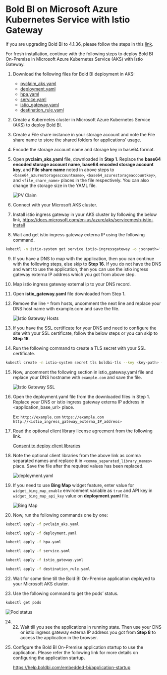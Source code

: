 # Bold BI on Microsoft Azure Kubernetes Service with Istio Gateway
If you are upgrading Bold BI to 4.1.36, please follow the steps in this [link](upgrade.md).

For fresh installation, continue with the following steps to deploy Bold BI On-Premise in Microsoft Azure Kubernetes Service (AKS) with Istio Gateway.

1. Download the following files for Bold BI deployment in AKS:

    * [pvclaim_aks.yaml](https://raw.githubusercontent.com/boldbi/boldbi-kubernetes/v4.1.36_istio_gateway/deploy/pvclaim_aks.yaml)
    * [deployment.yaml](https://raw.githubusercontent.com/boldbi/boldbi-kubernetes/v4.1.36_istio_gateway/deploy/deployment.yaml)
    * [hpa.yaml](https://raw.githubusercontent.com/boldbi/boldbi-kubernetes/v4.1.36_istio_gateway/deploy/hpa.yaml)
    * [service.yaml](https://raw.githubusercontent.com/boldbi/boldbi-kubernetes/v4.1.36_istio_gateway/deploy/service.yaml)
    * [istio_gateway.yaml](https://raw.githubusercontent.com/boldbi/boldbi-kubernetes/v4.1.36_istio_gateway/deploy/istio_gateway.yaml)
    * [destination_rule.yaml](https://raw.githubusercontent.com/boldbi/boldbi-kubernetes/v4.1.36_istio_gateway/deploy/destination_rule.yaml)

2. Create a Kubernetes cluster in Microsoft Azure Kubernetes Service (AKS) to deploy Bold BI.

3. Create a File share instance in your storage account and note the File share name to store the shared folders for applications’ usage.

4. Encode the storage account name and storage key in base64 format.

5. Open **pvclaim_aks.yaml** file, downloaded in **Step 1**. Replace the **base64 encoded storage account name**, **base64 encoded storage account key**, and **File share name** noted in above steps to `<base64_azurestorageaccountname>`, `<base64_azurestorageaccountkey>`, and `<file_share_name>` places in the file respectively. You can also change the storage size in the YAML file.

    ![PV Claim](images/aks_pvclaim.png)

6. Connect with your Microsoft AKS cluster.

7.	Install istio ingress gateway in your AKS cluster by following the below link,
    https://docs.microsoft.com/en-us/azure/aks/servicemesh-istio-install

8.	Wait and get istio ingress gateway externa IP using the following command.

```sh
kubectl -n istio-system get service istio-ingressgateway -o jsonpath='{.status.loadBalancer.ingress[0].ip}'
```

9.	If you have a DNS to map with the application, then you can continue with the following steps, else skip to **Step 16**. If you do not have the DNS and want to use the application, then you can use the istio ingress gateway externa IP address which you got from above step.

10.	Map istio ingress gateway external ip to your DNS record.

11.	Open **istio_gateway.yaml** file downloaded from Step 1.

12.	Remove the line `*` from hosts, uncomment the next line and replace your DNS host name with example.com and save the file.

    ![Istio Gateway Hosts](images/istio_gateway_host.png)

13.	If you have the SSL certificate for your DNS and need to configure the site with your SSL certificate, follow the below steps or you can skip to **Step 16**.

14.	Run the following command to create a TLS secret with your SSL certificate.

```sh
kubectl create -n istio-system secret tls boldbi-tls --key <key-path> --cert <certificate-path>
```

15.	Now, uncomment the following section in istio_gateway.yaml file and replace your DNS hostname with `example.com` and save the file.

    ![Istio Gateway SSL](images/istio_gateway_ssl.png)

16.	Open the deployment.yaml file from the downloaded files in Step 1. Replace your DNS or istio ingress gateway externa IP address in <application_base_url> place.

    Ex: 
        `http://example.com`
        `https://example.com`
        `http://<istio_ingress_gateway_externa_IP_address>`

19. Read the optional client library license agreement from the following link.

    [Consent to deploy client libraries](../docs/consent-to-deploy-client-libraries.md)

20. Note the optional client libraries from the above link as comma separated names and replace it in `<comma_separated_library_names>` place. Save the file after the required values has been replaced.

    ![deployment.yaml](images/deployment_yaml.png) 

20. If you need to use **Bing Map** widget feature, enter value for `widget_bing_map_enable` environment variable as `true` and API key in `widget_bing_map_api_key` value on **deployment.yaml** file.

    ![Bing Map](images/bing_map_key.png) 

21. Now, run the following commands one by one:

```sh
kubectl apply -f pvclaim_aks.yaml
```

```sh
kubectl apply -f deployment.yaml
```

```sh
kubectl apply -f hpa.yaml
```

```sh
kubectl apply -f service.yaml
```

```sh
kubectl apply -f istio_gateway.yaml
```

```sh
kubectl apply -f destination_rule.yaml
```

22. Wait for some time till the Bold BI On-Premise application deployed to your Microsoft AKS cluster.

23. Use the following command to get the pods’ status.

```sh
kubectl get pods
```
![Pod status](images/pod_status.png) 

24. 22.	Wait till you see the applications in running state. Then use your DNS or istio ingress gateway externa IP address you got from **Step 8** to access the application in the browser.

25.	Configure the Bold BI On-Premise application startup to use the application. Please refer the following link for more details on configuring the application startup.
    
    https://help.boldbi.com/embedded-bi/application-startup